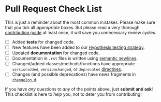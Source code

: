 # Pull Request Check List

This is just a reminder about the most common mistakes.  Please make sure that you tick all *appropriate* boxes.  But please read a very thorough [contribution guide](http://www.attrs.org/en/latest/contributing.html) at least once, it will save you unnecessary review cycles.

- [ ] Added **tests** for changed code.
- [ ] New features have been added to our [Hypothesis testing strategy](https://github.com/rlyders/TracTicketFieldParserPlugin/blob/master/tests/utils.py).
- [ ] Updated **documentation** for changed code.
- [ ] Documentation in `.rst` files is written using [semantic newlines](http://rhodesmill.org/brandon/2012/one-sentence-per-line/).
- [ ] Changed/added classes/methods/functions have appropriate `versionadded`, `versionchanged`, or `deprecated` [directives](http://www.sphinx-doc.org/en/stable/markup/para.html#directive-versionadded).
- [ ] Changes (and possible deprecations) have news fragments in [`changelog.d`](https://github.com/rlyders/TracTicketFieldParserPlugin/blob/master/changelog.d).

If you have *any* questions to *any* of the points above, just **submit and ask**!  This checklist is here to *help* you, not to deter you from contributing!
